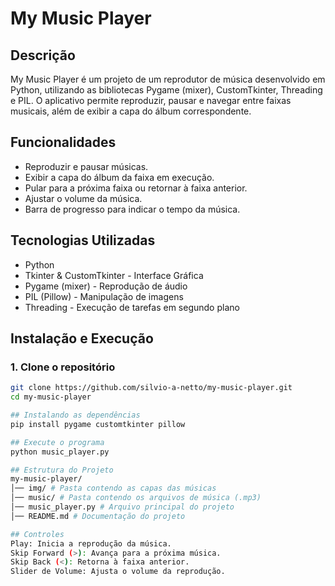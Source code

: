 # My Music Player

## Descrição
My Music Player é um projeto de um reprodutor de música desenvolvido em Python, utilizando as bibliotecas Pygame (mixer), CustomTkinter, Threading e PIL. O aplicativo permite reproduzir, pausar e navegar entre faixas musicais, além de exibir a capa do álbum correspondente.

## Funcionalidades
- Reproduzir e pausar músicas.
- Exibir a capa do álbum da faixa em execução.
- Pular para a próxima faixa ou retornar à faixa anterior.
- Ajustar o volume da música.
- Barra de progresso para indicar o tempo da música.

## Tecnologias Utilizadas
- Python
- Tkinter & CustomTkinter - Interface Gráfica
- Pygame (mixer) - Reprodução de áudio
- PIL (Pillow) - Manipulação de imagens
- Threading - Execução de tarefas em segundo plano

## Instalação e Execução

### 1. Clone o repositório
```bash
git clone https://github.com/silvio-a-netto/my-music-player.git
cd my-music-player

## Instalando as dependências
pip install pygame customtkinter pillow

## Execute o programa
python music_player.py

## Estrutura do Projeto
my-music-player/
│── img/ # Pasta contendo as capas das músicas
│── music/ # Pasta contendo os arquivos de música (.mp3)
│── music_player.py # Arquivo principal do projeto
│── README.md # Documentação do projeto

## Controles
Play: Inicia a reprodução da música.
Skip Forward (>): Avança para a próxima música.
Skip Back (<): Retorna à faixa anterior.
Slider de Volume: Ajusta o volume da reprodução.


